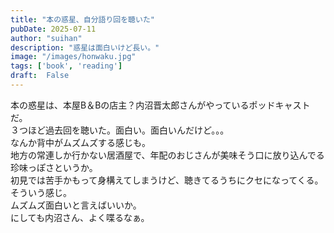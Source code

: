 ```yaml
---
title: "本の惑星、自分語り回を聴いた"
pubDate: 2025-07-11
author: "suihan"
description: "惑星は面白いけど長い。"
image: "/images/honwaku.jpg"
tags: ['book', 'reading']
draft:  False
---
```

本の惑星は、本屋B＆Bの店主？内沼晋太郎さんがやっているポッドキャストだ。</br>
３つほど過去回を聴いた。面白い。面白いんだけど。。。</br>
なんか背中がムズムズする感じも。</br>
地方の常連しか行かない居酒屋で、年配のおじさんが美味そう口に放り込んでる珍味っぽさというか。</br>
初見では苦手かもって身構えてしまうけど、聴きてるうちにクセになってくる。そういう感じ。</br>
ムズムズ面白いと言えばいいか。</br>
にしても内沼さん、よく喋るなぁ。</br>